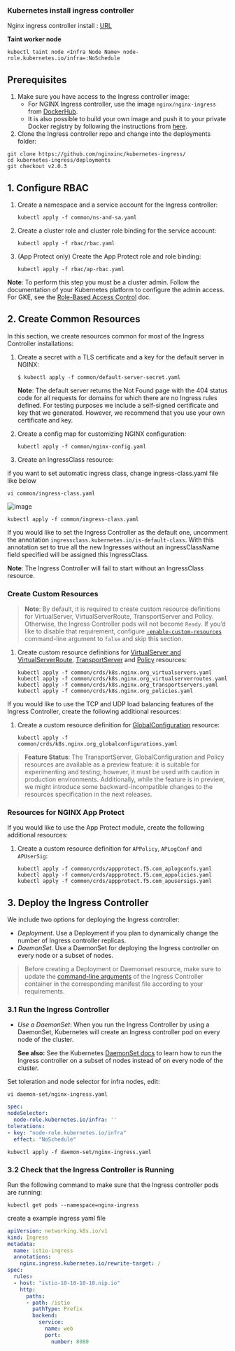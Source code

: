 ### Kubernetes install ingress controller

Nginx ingress controller install :  [URL](https://docs.nginx.com/nginx-ingress-controller/installation/installation-with-manifests/)

**Taint worker node**
```
kubectl taint node <Infra Node Name> node-role.kubernetes.io/infra=:NoSchedule
```
## Prerequisites

1.  Make sure you have access to the Ingress controller image:
    -   For NGINX Ingress controller, use the image  `nginx/nginx-ingress`  from  [DockerHub](https://hub.docker.com/r/nginx/nginx-ingress).
    -   It is also possible to build your own image and push it to your private Docker registry by following the instructions from  [here](https://docs.nginx.com/nginx-ingress-controller/installation/building-ingress-controller-image).
2.  Clone the Ingress controller repo and change into the deployments folder:
    
```fallback
git clone https://github.com/nginxinc/kubernetes-ingress/
cd kubernetes-ingress/deployments
git checkout v2.0.3
```
    

## 1. Configure RBAC

1.  Create a namespace and a service account for the Ingress controller:
    
    ```fallback
    kubectl apply -f common/ns-and-sa.yaml
    ```
    
2.  Create a cluster role and cluster role binding for the service account:
    
    ```fallback
    kubectl apply -f rbac/rbac.yaml
    ```
    
3.  (App Protect only) Create the App Protect role and role binding:
    
    ```fallback
    kubectl apply -f rbac/ap-rbac.yaml    
    ```
    

**Note**: To perform this step you must be a cluster admin. Follow the documentation of your Kubernetes platform to configure the admin access. For GKE, see the  [Role-Based Access Control](https://cloud.google.com/kubernetes-engine/docs/how-to/role-based-access-control)  doc.

## 2. Create Common Resources

In this section, we create resources common for most of the Ingress Controller installations:

1.  Create a secret with a TLS certificate and a key for the default server in NGINX:
    
    ```fallback
    $ kubectl apply -f common/default-server-secret.yaml
    
    ```
    
    **Note**: The default server returns the Not Found page with the 404 status code for all requests for domains for which there are no Ingress rules defined. For testing purposes we include a self-signed certificate and key that we generated. However, we recommend that you use your own certificate and key.
    
2.  Create a config map for customizing NGINX configuration:
    
    ```fallback
    kubectl apply -f common/nginx-config.yaml    
    ```
    
3.  Create an IngressClass resource:

if you want to set automatic ingress class, change ingress-class.yaml file like below
````
vi common/ingress-class.yaml    
````
![image](https://user-images.githubusercontent.com/3519706/146514391-236cc11b-0910-465c-9372-373ded8b2f4e.png)
    
```fallback
kubectl apply -f common/ingress-class.yaml    
```
    
 If you would like to set the Ingress Controller as the default one, uncomment the annotation  `ingressclass.kubernetes.io/is-default-class`. With this annotation set to true all the new Ingresses without an ingressClassName field specified will be assigned this IngressClass.
    
 **Note**: The Ingress Controller will fail to start without an IngressClass resource.
    

### Create Custom Resources

> **Note**: By default, it is required to create custom resource definitions for VirtualServer, VirtualServerRoute, TransportServer and Policy. Otherwise, the Ingress Controller pods will not become  `Ready`. If you’d like to disable that requirement, configure  [`-enable-custom-resources`](https://docs.nginx.com/nginx-ingress-controller/configuration/global-configuration/command-line-arguments#cmdoption-global-configuration)  command-line argument to  `false`  and skip this section.

1.  Create custom resource definitions for  [VirtualServer and VirtualServerRoute](https://docs.nginx.com/nginx-ingress-controller/configuration/virtualserver-and-virtualserverroute-resources),  [TransportServer](https://docs.nginx.com/nginx-ingress-controller/configuration/transportserver-resource)  and  [Policy](https://docs.nginx.com/nginx-ingress-controller/configuration/policy-resource)  resources:
    
    ```fallback
    kubectl apply -f common/crds/k8s.nginx.org_virtualservers.yaml
    kubectl apply -f common/crds/k8s.nginx.org_virtualserverroutes.yaml
    kubectl apply -f common/crds/k8s.nginx.org_transportservers.yaml
    kubectl apply -f common/crds/k8s.nginx.org_policies.yaml    
    ```
    

If you would like to use the TCP and UDP load balancing features of the Ingress Controller, create the following additional resources:

1.  Create a custom resource definition for  [GlobalConfiguration](https://docs.nginx.com/nginx-ingress-controller/configuration/global-configuration/globalconfiguration-resource)  resource:
    
    ```fallback
    kubectl apply -f common/crds/k8s.nginx.org_globalconfigurations.yaml
    ```
    

> **Feature Status**: The TransportServer, GlobalConfiguration and Policy resources are available as a preview feature: it is suitable for experimenting and testing; however, it must be used with caution in production environments. Additionally, while the feature is in preview, we might introduce some backward-incompatible changes to the resources specification in the next releases.

### Resources for NGINX App Protect

If you would like to use the App Protect module, create the following additional resources:

1.  Create a custom resource definition for  `APPolicy`,  `APLogConf`  and  `APUserSig`:
    
    ```fallback
    kubectl apply -f common/crds/appprotect.f5.com_aplogconfs.yaml
    kubectl apply -f common/crds/appprotect.f5.com_appolicies.yaml
    kubectl apply -f common/crds/appprotect.f5.com_apusersigs.yaml    
    ```
    

## 3. Deploy the Ingress Controller

We include two options for deploying the Ingress controller:

-   _Deployment_. Use a Deployment if you plan to dynamically change the number of Ingress controller replicas.
-   _DaemonSet_. Use a DaemonSet for deploying the Ingress controller on every node or a subset of nodes.

> Before creating a Deployment or Daemonset resource, make sure to update the  [command-line arguments](https://docs.nginx.com/nginx-ingress-controller/configuration/global-configuration/command-line-arguments)  of the Ingress Controller container in the corresponding manifest file according to your requirements.

### 3.1 Run the Ingress Controller
    
-   _Use a DaemonSet_: When you run the Ingress Controller by using a DaemonSet, Kubernetes will create an Ingress controller pod on every node of the cluster.
    
    **See also:**  See the Kubernetes  [DaemonSet docs](https://kubernetes.io/docs/concepts/workloads/controllers/daemonset/)  to learn how to run the Ingress controller on a subset of nodes instead of on every node of the cluster.
    
  Set toleration and node selector for infra nodes, edit:
 ```
vi daemon-set/nginx-ingress.yaml
```
```yaml
spec:
nodeSelector:
  node-role.kubernetes.io/infra: ''
tolerations:
- key: "node-role.kubernetes.io/infra"
  effect: "NoSchedule"
 ``` 
  
```fallback
kubectl apply -f daemon-set/nginx-ingress.yaml
``` 

### 3.2 Check that the Ingress Controller is Running

Run the following command to make sure that the Ingress controller pods are running:

```fallback
kubectl get pods --namespace=nginx-ingress
```
create a example ingress yaml file
```yaml
apiVersion: networking.k8s.io/v1
kind: Ingress
metadata:
  name: istio-ingress
  annotations:
    nginx.ingress.kubernetes.io/rewrite-target: /
spec:
  rules:
  - host: "istio-10-10-10-10.nip.io"
    http:
      paths:
      - path: /istio
        pathType: Prefix
        backend:
          service:
            name: web
            port:
              number: 8080
```
